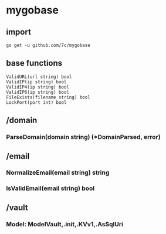 # mygobase

## import
`go get -u github.com/7c/mygobase`


## base functions
```
ValidURL(url string) bool
ValidIP(ip string) bool 
ValidIP4(ip string) bool 
ValidIP6(ip string) bool 
FileExists(filename string) bool
LockPort(port int) bool 
```

## /domain
### ParseDomain(domain string) (*DomainParsed, error)

## /email
### NormalizeEmail(email string) string
### IsValidEmail(email string) bool
## /vault
### Model: ModelVault,.init,.KVv1,.AsSqlUri
